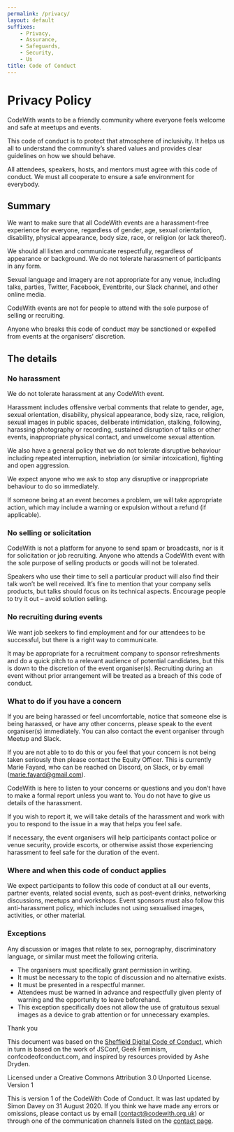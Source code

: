 ```yaml
---
permalink: /privacy/
layout: default
suffixes:
    - Privacy,
    - Assurance,
    - Safeguards,
    - Security,
    - Us
title: Code of Conduct
---
```


# Privacy Policy

CodeWith wants to be a friendly community where everyone feels welcome and safe at meetups and events.

This code of conduct is to protect that atmosphere of inclusivity. It helps us all to understand the community’s shared values and provides clear guidelines on how we should behave.

All attendees, speakers, hosts, and mentors must agree with this code of conduct. We must all cooperate to ensure a safe environment for everybody.

## Summary

We want to make sure that all CodeWith events are a harassment-free experience for everyone, regardless of gender, age, sexual orientation, disability, physical appearance, body size, race, or religion (or lack thereof).

We should all listen and communicate respectfully, regardless of appearance or background. We do not tolerate harassment of participants in any form.

Sexual language and imagery are not appropriate for any venue, including talks, parties, Twitter, Facebook, Eventbrite, our Slack channel, and other online media.

CodeWith events are not for people to attend with the sole purpose of selling or recruiting.

Anyone who breaks this code of conduct may be sanctioned or expelled from events at the organisers’ discretion.

## The details
### No harassment

We do not tolerate harassment at any CodeWith event.

Harassment includes offensive verbal comments that relate to gender, age, sexual orientation, disability, physical appearance, body size, race, religion, sexual images in public spaces, deliberate intimidation, stalking, following, harassing photography or recording, sustained disruption of talks or other events, inappropriate physical contact, and unwelcome sexual attention.

We also have a general policy that we do not tolerate disruptive behaviour including repeated interruption, inebriation (or similar intoxication), fighting and open aggression.

We expect anyone who we ask to stop any disruptive or inappropriate behaviour to do so immediately.

If someone being at an event becomes a problem, we will take appropriate action, which may include a warning or expulsion without a refund (if applicable).

### No selling or solicitation

CodeWith is not a platform for anyone to send spam or broadcasts, nor is it for solicitation or job recruiting. Anyone who attends a CodeWith event with the sole purpose of selling products or goods will not be tolerated.

Speakers who use their time to sell a particular product will also find their talk won’t be well received. It’s fine to mention that your company sells products, but talks should focus on its technical aspects. Encourage people to try it out – avoid solution selling.

### No recruiting during events

We want job seekers to find employment and for our attendees to be successful, but there is a right way to communicate.

It may be appropriate for a recruitment company to sponsor refreshments and do a quick pitch to a relevant audience of potential candidates, but this is down to the discretion of the event organiser(s). Recruiting during an event without prior arrangement will be treated as a breach of this code of conduct.

### What to do if you have a concern

If you are being harassed or feel uncomfortable, notice that someone else is being harassed, or have any other concerns, please speak to the event organiser(s) immediately. You can also contact the event organiser through Meetup and Slack.

If you are not able to to do this or you feel that your concern is not being taken seriously then please contact the Equity Officer. This is currently Marie Fayard, who can be reached on Discord, on Slack, or by email ([marie.fayard@gmail.com](mailto:marie.fayard@gmail.com)).

CodeWith is here to listen to your concerns or questions and you don’t have to make a formal report unless you want to. You do not have to give us details of the harassment.

If you wish to report it, we will take details of the harassment and work with you to respond to the issue in a way that helps you feel safe.

If necessary, the event organisers will help participants contact police or venue security, provide escorts, or otherwise assist those experiencing harassment to feel safe for the duration of the event.

### Where and when this code of conduct applies

We expect participants to follow this code of conduct at all our events, partner events, related social events, such as post-event drinks, networking discussions, meetups and workshops. Event sponsors must also follow this anti-harassment policy, which includes not using sexualised images, activities, or other material.

### Exceptions

Any discussion or images that relate to sex, pornography, discriminatory language, or similar must meet the following criteria.

- The organisers must specifically grant permission in writing.
- It must be necessary to the topic of discussion and no alternative exists.
- It must be presented in a respectful manner.
- Attendees must be warned in advance and respectfully given plenty of warning and the opportunity to leave beforehand.
- This exception specifically does not allow the use of gratuitous sexual images as a device to grab attention or for unnecessary examples.

Thank you

This document was based on the [Sheffield Digital Code of Conduct](https://sheffield.digital/events/meetup-code-of-conduct/), which in turn is based on the work of JSConf, Geek Feminism, confcodeofconduct.com, and inspired by resources provided by Ashe Dryden.

Licensed under a Creative Commons Attribution 3.0 Unported License.
Version 1

This is version 1 of the CodeWith Code of Conduct. It was last updated by Simon Davey on 31 August 2020. If you think we have made any errors or omissions, please contact us by email ([contact@codewith.org.uk](mailto:contact@codewith.org.uk)) or through one of the communication channels listed on the [contact page](contact.html).

